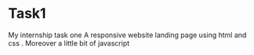 # Task1
My internship task one
A responsive website landing page using html and css . Moreover a little bit of javascript
